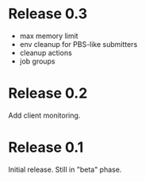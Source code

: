 Release 0.3
===========

- max memory limit
- env cleanup for PBS-like submitters
- cleanup actions
- job groups

Release 0.2
===========

Add client monitoring.

Release 0.1
===========

Initial release.  Still in "beta" phase.


